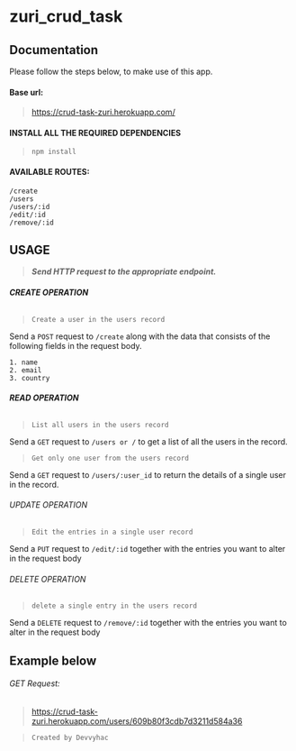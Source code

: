 # zuri_crud_task

## Documentation

Please follow the steps below, to  make use of this app.

#### Base url: 

> https://crud-task-zuri.herokuapp.com/


#### INSTALL ALL THE REQUIRED DEPENDENCIES
> ```npm install```


#### AVAILABLE ROUTES: 
```
/create
/users
/users/:id
/edit/:id
/remove/:id
```

## USAGE

> **_Send HTTP request to the appropriate endpoint._**


###### **CREATE OPERATION**
> ```Create a user in the users record```

Send a `POST` request to `/create` along 
with the data that consists of the following fields
in the request body.
```
1. name 
2. email
3. country
```


###### **READ OPERATION**
> ```List all users in the users record```

Send a `GET` request to `/users or /` to get a
list of all the users in the record.

> ```Get only one user from the users record```

Send a `GET` request to `/users/:user_id` to return the 
details of a single user in the record.


###### UPDATE OPERATION
> ```Edit the entries in a single user record```

Send a `PUT` request to `/edit/:id` together 
with the entries you want to alter in the request body


###### DELETE OPERATION
> ```delete a single entry in the users record```

Send a `DELETE` request to `/remove/:id` together 
with the entries you want to alter in the request body


## Example below 
###### GET Request: 
> https://crud-task-zuri.herokuapp.com/users/609b80f3cdb7d3211d584a36


> `Created by Devvyhac`
